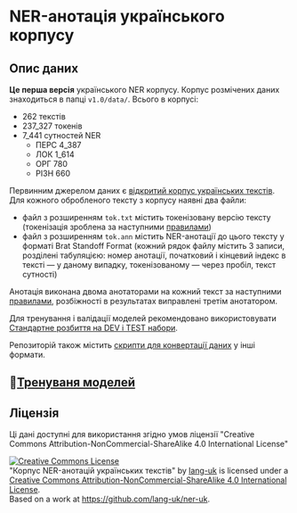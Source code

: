 # NER-анотація українського корпусу

## Опис даних

**Це перша версія** українського NER корпусу.
Корпус розмічених даних знаходиться в папці `v1.0/data/`.
Всього в корпусі:

- 262 текстів
- 237_327 токенів
- 7_441 сутностей NER
  - ПЕРС 4_387
  - ЛОК 1_614
  - ОРГ 780
  - РІЗН 660

Первинним джерелом даних є [відкритий корпус українських текстів](https://github.com/brown-uk/corpus).
Для кожного обробленого тексту з корпусу наявні два файли:

- файл з розширенням `tok.txt` містить токенізовану версію тексту (токенізація зроблена за наступними [правилами](../doc/tokenization.md))
- файл з розширенням `tok.ann` містить NER-анотації до цього тексту у форматі Brat Standoff Format (кожний рядок файлу містить 3 записи, розділені табуляцією: номер анотації, початковий і кінцевий індекс в тексті — у даному випадку, токенізованому — через пробіл, текст сутності)

Анотація виконана двома анотаторами на кожний текст за наступними [правилами](RULES.md), розбіжності в результатах виправлені третім анотатором.

Для тренування і валідації моделей рекомендовано використовувати [Стандартне розбиття на DEV і TEST набори](dev-test-split.txt).

Репозиторій також містить [скрипти для конвертації даних](../scripts/README.md#Converting-data-to-IOB/BEIOS-formats) у інші формати.

## 🔗[Тренуваня моделей](scripts/README.md)

## Ліцензія

Ці дані доступні для використання згідно умов ліцензії "Creative Commons Attribution-NonCommercial-ShareAlike 4.0 International License"

<a rel="license" href="http://creativecommons.org/licenses/by-nc-sa/4.0/"><img alt="Creative Commons License" style="border-width:0" src="https://i.creativecommons.org/l/by-nc-sa/4.0/88x31.png" /></a><br /><span xmlns:dct="http://purl.org/dc/terms/" href="http://purl.org/dc/dcmitype/Dataset" property="dct:title" rel="dct:type">"Корпус NER-анотацій українських текстів"</span> by <a xmlns:cc="http://creativecommons.org/ns#" href="https://github.com/lang-uk" property="cc:attributionName" rel="cc:attributionURL">lang-uk</a> is licensed under a <a rel="license" href="http://creativecommons.org/licenses/by-nc-sa/4.0/">Creative Commons Attribution-NonCommercial-ShareAlike 4.0 International License</a>.<br />Based on a work at <a xmlns:dct="http://purl.org/dc/terms/" href="https://github.com/lang-uk/ner-uk" rel="dct:source">https://github.com/lang-uk/ner-uk</a>.
